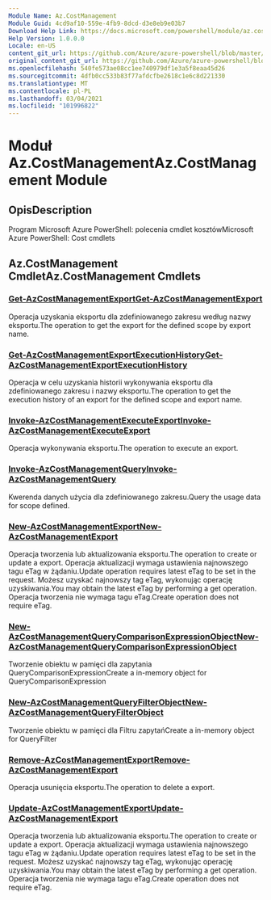 ```yaml
---
Module Name: Az.CostManagement
Module Guid: 4cd9af10-559e-4fb9-8dcd-d3e8eb9e03b7
Download Help Link: https://docs.microsoft.com/powershell/module/az.costmanagement
Help Version: 1.0.0.0
Locale: en-US
content_git_url: https://github.com/Azure/azure-powershell/blob/master/src/CostManagement/help/Az.CostManagement.md
original_content_git_url: https://github.com/Azure/azure-powershell/blob/master/src/CostManagement/help/Az.CostManagement.md
ms.openlocfilehash: 540fe573ae08cc1ee740979df1e3a5f8eaa45d26
ms.sourcegitcommit: 4dfb0cc533b83f77afdcfbe2618c1e6c8d221330
ms.translationtype: MT
ms.contentlocale: pl-PL
ms.lasthandoff: 03/04/2021
ms.locfileid: "101996822"
---
```

# <span data-ttu-id="6afc4-101">Moduł Az.CostManagement</span><span class="sxs-lookup"><span data-stu-id="6afc4-101">Az.CostManagement Module</span></span>
## <span data-ttu-id="6afc4-102">Opis</span><span class="sxs-lookup"><span data-stu-id="6afc4-102">Description</span></span>
<span data-ttu-id="6afc4-103">Program Microsoft Azure PowerShell: polecenia cmdlet kosztów</span><span class="sxs-lookup"><span data-stu-id="6afc4-103">Microsoft Azure PowerShell: Cost cmdlets</span></span>

## <span data-ttu-id="6afc4-104">Az.CostManagement Cmdlet</span><span class="sxs-lookup"><span data-stu-id="6afc4-104">Az.CostManagement Cmdlets</span></span>
### [<span data-ttu-id="6afc4-105">Get-AzCostManagementExport</span><span class="sxs-lookup"><span data-stu-id="6afc4-105">Get-AzCostManagementExport</span></span>](Get-AzCostManagementExport.md)
<span data-ttu-id="6afc4-106">Operacja uzyskania eksportu dla zdefiniowanego zakresu według nazwy eksportu.</span><span class="sxs-lookup"><span data-stu-id="6afc4-106">The operation to get the export for the defined scope by export name.</span></span>

### [<span data-ttu-id="6afc4-107">Get-AzCostManagementExportExecutionHistory</span><span class="sxs-lookup"><span data-stu-id="6afc4-107">Get-AzCostManagementExportExecutionHistory</span></span>](Get-AzCostManagementExportExecutionHistory.md)
<span data-ttu-id="6afc4-108">Operacja w celu uzyskania historii wykonywania eksportu dla zdefiniowanego zakresu i nazwy eksportu.</span><span class="sxs-lookup"><span data-stu-id="6afc4-108">The operation to get the execution history of an export for the defined scope and export name.</span></span>

### [<span data-ttu-id="6afc4-109">Invoke-AzCostManagementExecuteExport</span><span class="sxs-lookup"><span data-stu-id="6afc4-109">Invoke-AzCostManagementExecuteExport</span></span>](Invoke-AzCostManagementExecuteExport.md)
<span data-ttu-id="6afc4-110">Operacja wykonywania eksportu.</span><span class="sxs-lookup"><span data-stu-id="6afc4-110">The operation to execute an export.</span></span>

### [<span data-ttu-id="6afc4-111">Invoke-AzCostManagementQuery</span><span class="sxs-lookup"><span data-stu-id="6afc4-111">Invoke-AzCostManagementQuery</span></span>](Invoke-AzCostManagementQuery.md)
<span data-ttu-id="6afc4-112">Kwerenda danych użycia dla zdefiniowanego zakresu.</span><span class="sxs-lookup"><span data-stu-id="6afc4-112">Query the usage data for scope defined.</span></span>

### [<span data-ttu-id="6afc4-113">New-AzCostManagementExport</span><span class="sxs-lookup"><span data-stu-id="6afc4-113">New-AzCostManagementExport</span></span>](New-AzCostManagementExport.md)
<span data-ttu-id="6afc4-114">Operacja tworzenia lub aktualizowania eksportu.</span><span class="sxs-lookup"><span data-stu-id="6afc4-114">The operation to create or update a export.</span></span>
<span data-ttu-id="6afc4-115">Operacja aktualizacji wymaga ustawienia najnowszego tagu eTag w żądaniu.</span><span class="sxs-lookup"><span data-stu-id="6afc4-115">Update operation requires latest eTag to be set in the request.</span></span>
<span data-ttu-id="6afc4-116">Możesz uzyskać najnowszy tag eTag, wykonując operację uzyskiwania.</span><span class="sxs-lookup"><span data-stu-id="6afc4-116">You may obtain the latest eTag by performing a get operation.</span></span>
<span data-ttu-id="6afc4-117">Operacja tworzenia nie wymaga tagu eTag.</span><span class="sxs-lookup"><span data-stu-id="6afc4-117">Create operation does not require eTag.</span></span>

### [<span data-ttu-id="6afc4-118">New-AzCostManagementQueryComparisonExpressionObject</span><span class="sxs-lookup"><span data-stu-id="6afc4-118">New-AzCostManagementQueryComparisonExpressionObject</span></span>](New-AzCostManagementQueryComparisonExpressionObject.md)
<span data-ttu-id="6afc4-119">Tworzenie obiektu w pamięci dla zapytania QueryComparisonExpression</span><span class="sxs-lookup"><span data-stu-id="6afc4-119">Create a in-memory object for QueryComparisonExpression</span></span>

### [<span data-ttu-id="6afc4-120">New-AzCostManagementQueryFilterObject</span><span class="sxs-lookup"><span data-stu-id="6afc4-120">New-AzCostManagementQueryFilterObject</span></span>](New-AzCostManagementQueryFilterObject.md)
<span data-ttu-id="6afc4-121">Tworzenie obiektu w pamięci dla Filtru zapytań</span><span class="sxs-lookup"><span data-stu-id="6afc4-121">Create a in-memory object for QueryFilter</span></span>

### [<span data-ttu-id="6afc4-122">Remove-AzCostManagementExport</span><span class="sxs-lookup"><span data-stu-id="6afc4-122">Remove-AzCostManagementExport</span></span>](Remove-AzCostManagementExport.md)
<span data-ttu-id="6afc4-123">Operacja usunięcia eksportu.</span><span class="sxs-lookup"><span data-stu-id="6afc4-123">The operation to delete a export.</span></span>

### [<span data-ttu-id="6afc4-124">Update-AzCostManagementExport</span><span class="sxs-lookup"><span data-stu-id="6afc4-124">Update-AzCostManagementExport</span></span>](Update-AzCostManagementExport.md)
<span data-ttu-id="6afc4-125">Operacja tworzenia lub aktualizowania eksportu.</span><span class="sxs-lookup"><span data-stu-id="6afc4-125">The operation to create or update a export.</span></span>
<span data-ttu-id="6afc4-126">Operacja aktualizacji wymaga ustawienia najnowszego tagu eTag w żądaniu.</span><span class="sxs-lookup"><span data-stu-id="6afc4-126">Update operation requires latest eTag to be set in the request.</span></span>
<span data-ttu-id="6afc4-127">Możesz uzyskać najnowszy tag eTag, wykonując operację uzyskiwania.</span><span class="sxs-lookup"><span data-stu-id="6afc4-127">You may obtain the latest eTag by performing a get operation.</span></span>
<span data-ttu-id="6afc4-128">Operacja tworzenia nie wymaga tagu eTag.</span><span class="sxs-lookup"><span data-stu-id="6afc4-128">Create operation does not require eTag.</span></span>

